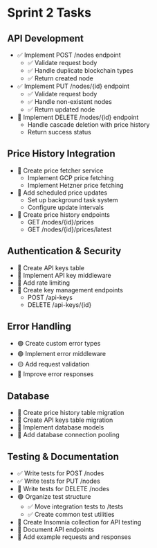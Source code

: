 # Sprint 2 Tasks

## API Development
- ✅ Implement POST /nodes endpoint
  - ✅ Validate request body
  - ✅ Handle duplicate blockchain types
  - ✅ Return created node
- ✅ Implement PUT /nodes/{id} endpoint
  - ✅ Validate request body
  - ✅ Handle non-existent nodes
  - ✅ Return updated node
- 🔴 Implement DELETE /nodes/{id} endpoint
  - Handle cascade deletion with price history
  - Return success status

## Price History Integration
- 🔴 Create price fetcher service
  - Implement GCP price fetching
  - Implement Hetzner price fetching
- 🔴 Add scheduled price updates
  - Set up background task system
  - Configure update intervals
- 🔴 Create price history endpoints
  - GET /nodes/{id}/prices
  - GET /nodes/{id}/prices/latest

## Authentication & Security
- 🔴 Create API keys table
- 🔴 Implement API key middleware
- 🔴 Add rate limiting
- 🔴 Create key management endpoints
  - POST /api-keys
  - DELETE /api-keys/{id}

## Error Handling
- 🟢 Create custom error types
- 🟢 Implement error middleware
- 🟡 Add request validation
- 🔴 Improve error responses

## Database
- 🔴 Create price history table migration
- 🔴 Create API keys table migration
- 🔴 Implement database models
- 🔴 Add database connection pooling

## Testing & Documentation
- ✅ Write tests for POST /nodes
- ✅ Write tests for PUT /nodes
- 🔴 Write tests for DELETE /nodes
- 🟢 Organize test structure
  - ✅ Move integration tests to /tests
  - ✅ Create common test utilities
- 🔴 Create Insomnia collection for API testing
- 🔴 Document API endpoints
- 🔴 Add example requests and responses 